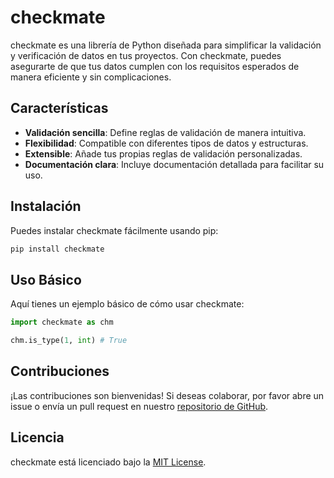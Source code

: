 # checkmate

checkmate es una librería de Python diseñada para simplificar la validación y verificación de datos en tus proyectos. Con checkmate, puedes asegurarte de que tus datos cumplen con los requisitos esperados de manera eficiente y sin complicaciones.

## Características

- **Validación sencilla**: Define reglas de validación de manera intuitiva.
- **Flexibilidad**: Compatible con diferentes tipos de datos y estructuras.
- **Extensible**: Añade tus propias reglas de validación personalizadas.
- **Documentación clara**: Incluye documentación detallada para facilitar su uso.

## Instalación

Puedes instalar checkmate fácilmente usando pip:

```bash
pip install checkmate
```

## Uso Básico

Aquí tienes un ejemplo básico de cómo usar checkmate:

```python
import checkmate as chm

chm.is_type(1, int) # True
```

## Contribuciones

¡Las contribuciones son bienvenidas! Si deseas colaborar, por favor abre un issue o envía un pull request en nuestro [repositorio de GitHub](https://github.com/tu_usuario/checkmate).

## Licencia

checkmate está licenciado bajo la [MIT License](LICENSE).

